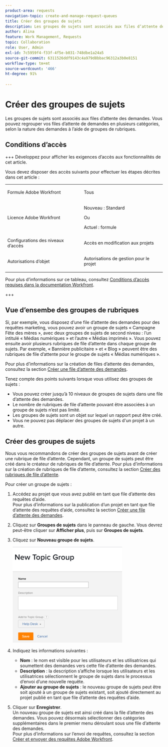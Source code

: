 ```yaml
---
product-area: requests
navigation-topic: create-and-manage-request-queues
title: Créer des groupes de sujets
description: Les groupes de sujets sont associés aux files d’attente des demandes. Ils vous permettent de classer vos files d’attente des demandes en plusieurs catégories, en fonction de la nature des demandes.
author: Alina
feature: Work Management, Requests
topic: Collaboration
role: User, Admin
exl-id: 7c5959f4-f33f-4f5e-b031-748dbe1a24a5
source-git-commit: 6311526ddf9143c4a979d8bbac96312a3b0e8151
workflow-type: tm+mt
source-wordcount: '466'
ht-degree: 91%

---
```


# Créer des groupes de sujets

<!-- Audited: 2/2024 -->

Les groupes de sujets sont associés aux files d’attente des demandes. Vous pouvez regrouper vos files d’attente de demandes en plusieurs catégories, selon la nature des demandes à l’aide de groupes de rubriques.

## Conditions d’accès

+++ Développez pour afficher les exigences d’accès aux fonctionnalités de cet article.

Vous devez disposer des accès suivants pour effectuer les étapes décrites dans cet article :

<table style="table-layout:auto"> 
 <col> 
 <col> 
 <tbody> 
  <tr> 
   <td role="rowheader">Formule Adobe Workfront</td> 
   <td> <p>Tous </p> </td> 
  </tr> 
  <tr> 
   <td role="rowheader"> <p role="rowheader">Licence Adobe Workfront</p> </td> 
   <td>   
      <p>Nouveau : Standard</p>
      <p>Ou</p> 
      <p>Actuel : formule</p>
 </td> 
  </tr> 
  <tr> 
   <td role="rowheader">Configurations des niveaux d’accès</td> 
   <td> <p>Accès en modification aux projets</p> </td> 
  </tr> 
  <tr> 
   <td role="rowheader">Autorisations d’objet</td> 
   <td> <p> Autorisations de gestion pour le projet</p> </td> 
  </tr> 
 </tbody> 
</table>

Pour plus d’informations sur ce tableau, consultez [Conditions d’accès requises dans la documentation Workfront](/help/quicksilver/administration-and-setup/add-users/access-levels-and-object-permissions/access-level-requirements-in-documentation.md).

+++

## Vue d’ensembe des groupes de rubriques

Si, par exemple, vous disposez d’une file d’attente des demandes pour des requêtes marketing, vous pouvez avoir un groupe de sujets « Campagne Fête des mères », avec deux groupes de sujets de second niveau : l’un intitulé « Médias numériques » et l’autre « Médias imprimés ». Vous pouvez ensuite avoir plusieurs rubriques de file d’attente dans chaque groupe de sujets. Par exemple, « Bannière publicitaire » et « Blog » peuvent être des rubriques de file d’attente pour le groupe de sujets « Médias numériques ».

Pour plus d’informations sur la création de files d’attente des demandes, consultez la section [Créer une file d’attente des demandes](../../../manage-work/requests/create-and-manage-request-queues/create-request-queue.md).

Tenez compte des points suivants lorsque vous utilisez des groupes de sujets :

* Vous pouvez créer jusqu’à 10 niveaux de groupes de sujets dans une file d’attente des demandes.
* Le nombre de rubriques de file d’attente pouvant être associées à un groupe de sujets n’est pas limité.
* Les groupes de sujets sont un objet sur lequel un rapport peut être créé.
* Vous ne pouvez pas déplacer des groupes de sujets d&#39;un projet à un autre.

## Créer des groupes de sujets

Nous vous recommandons de créer des groupes de sujets avant de créer une rubrique de file d’attente. Cependant, un groupe de sujets peut être créé dans le créateur de rubriques de file d’attente. Pour plus d’informations sur la création de rubriques de file d’attente, consultez la section [Créer des rubriques de file d’attente](../../../manage-work/requests/create-and-manage-request-queues/create-queue-topics.md).

Pour créer un groupe de sujets :

1. Accédez au projet que vous avez publié en tant que file d’attente des requêtes d’aide.\
   Pour plus d’informations sur la publication d’un projet en tant que file d’attente des requêtes d’aide, consultez la section [Créer une file d’attente des demandes](../../../manage-work/requests/create-and-manage-request-queues/create-request-queue.md).

1. Cliquez sur **Groupes de sujets** dans le panneau de gauche. Vous devrez peut-être cliquer sur **Afficher plus**, puis sur **Groupes de sujets**.
1. Cliquez sur **Nouveau groupe de sujets**.

   ![](assets/new-topic-group-box-nwe-350x306.png)

1. Indiquez les informations suivantes :

   * **Nom** : le nom est visible pour les utilisateurs et les utilisatrices qui soumettent des demandes vers cette file d’attente des demandes.
   * **Description** : la description s’affiche lorsque les utilisateurs et les utilisatrices sélectionnent le groupe de sujets dans le processus d’envoi d’une nouvelle requête.
   * **Ajouter au groupe de sujets** : le nouveau groupe de sujets peut être soit ajouté à un groupe de sujets existant, soit ajouté directement au projet publié en tant que file d’attente des requêtes d’aide.

1. Cliquer sur **Enregistrer**.\
   Un nouveau groupe de sujets est ainsi créé dans la file d’attente des demandes. Vous pouvez désormais sélectionner des catégories supplémentaires dans le premier menu déroulant sous une file d’attente des demandes.\
   Pour plus d’informations sur l’envoi de requêtes, consultez la section [Créer et envoyer des requêtes Adobe Workfront](../../../manage-work/requests/create-requests/create-submit-requests.md).

